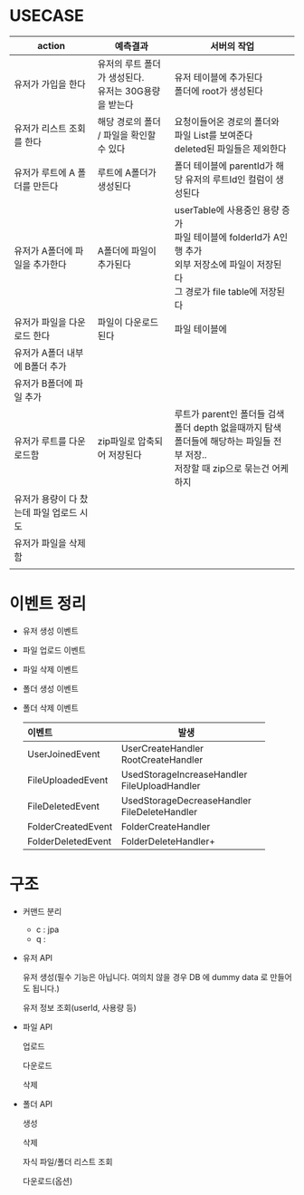 # USECASE



| action                                   | 예측결과                                                  | 서버의 작업                                                  |
| ---------------------------------------- | --------------------------------------------------------- | ------------------------------------------------------------ |
| 유저가 가입을 한다                       | 유저의 루트 폴더가 생성된다.<br />유저는 30G용량을 받는다 | 유저 테이블에 추가된다<br /> 폴더에 root가 생성된다          |
| 유저가 리스트 조회를 한다                | 해당 경로의 폴더 / 파일을 확인할 수 있다                  | 요청이들어온 경로의 폴더와 파일 List를 보여준다<br />deleted된 파일들은 제외한다 |
| 유저가 루트에 A 폴더를 만든다            | 루트에 A폴더가 생성된다                                   | 폴더 테이블에 parentId가 해당 유저의 루트Id인 컬럼이 생성된다 |
| 유저가 A폴더에 파일을 추가한다           | A폴더에 파일이 추가된다                                   | userTable에 사용중인 용량 증가<br /> 파일 테이블에 folderId가 A인 행 추가<br />외부 저장소에 파일이 저장된다<br /> 그 경로가 file table에 저장된다 |
| 유저가 파일을 다운로드 한다              | 파일이 다운로드 된다                                      | 파일 테이블에                                                |
| 유저가 A폴더 내부에 B폴더 추가           |                                                           |                                                              |
| 유저가 B폴더에 파일 추가                 |                                                           |                                                              |
| 유저가 루트를 다운로드함                 | zip파일로 압축되어 저장된다                               | 루트가 parent인 폴더들 검색<br /> 폴더 depth 없을때까지 탐색<br /> 폴더들에 해당하는 파일들 전부 저장..<br /> 저장할 때 zip으로 묶는건 어케하지 |
| 유저가 용량이 다 찼는데 파일 업로드 시도 |                                                           |                                                              |
| 유저가 파일을 삭제함                     |                                                           |                                                              |
|                                          |                                                           |                                                              |

# 이벤트 정리

- 유저 생성 이벤트

- 파일 업로드 이벤트

- 파일 삭제 이벤트

- 폴더 생성 이벤트

- 폴더 삭제 이벤트

  | 이벤트             | 발생                                               |      |
  | :----------------- | -------------------------------------------------- | ---- |
  | UserJoinedEvent    | UserCreateHandler<br />RootCreateHandler           |      |
  | FileUploadedEvent  | UsedStorageIncreaseHandler<br />FileUploadHandler  |      |
  | FileDeletedEvent   | UsedStorageDecreaseHandler<br /> FileDeleteHandler |      |
  | FolderCreatedEvent | FolderCreateHandler                                |      |
  | FolderDeletedEvent | FolderDeleteHandler+                               |      |

  

# 구조




- 커맨드 분리
  - c : jpa
  - q : 

- 유저 API

  유저 생성(필수 기능은 아닙니다. 여의치 않을 경우 DB 에 dummy data 로 만들어도 됩니다.)

  유저 정보 조회(userId, 사용량 등)

- 파일 API

  업로드

  다운로드

  삭제

- 폴더 API

  생성

  삭제

  자식 파일/폴더 리스트 조회

  다운로드(옵션)